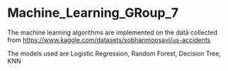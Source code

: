 # Machine_Learning_GRoup_7

The machine learning algorithms are implemented on the datā collected from https://www.kaggle.com/datasets/sobhanmoosavi/us-accidents

The models used are 
Logistic Regression,
Random Forest,
Decision Tree,
KNN
